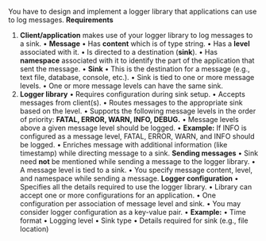 You have to design and implement a logger library that applications can use to log messages.
**Requirements**
1. **Client/application** makes use of your logger library to log messages to a sink.
   • **Message**
   • Has **content** which is of type string.
   • Has a **level** associated with it.
   • Is directed to a destination (**sink**).
   • Has **namespace** associated with it to identify the part of the application that sent the message.
   • **Sink**
   • This is the destination for a message (e.g., text file, database, console, etc.).
   • Sink is tied to one or more message levels.
   • One or more message levels can have the same sink.
2. **Logger library**
   • Requires configuration during sink setup.
   • Accepts messages from client(s).
   • Routes messages to the appropriate sink based on the level.
   • Supports the following message levels in the order of priority:
   **FATAL, ERROR, WARN, INFO, DEBUG.**
   • Message levels above a given message level should be logged.
   • **Example:** If INFO is configured as a message level, FATAL, ERROR, WARN, and INFO should be logged.
   • Enriches message with additional information (like timestamp) while directing message to a sink.
   **Sending messages**
   • Sink need **not** be mentioned while sending a message to the logger library.
   • A message level is tied to a sink.
   • You specify message content, level, and namespace while sending a message.
   **Logger configuration**
   • Specifies all the details required to use the logger library.
   • Library can accept one or more configurations for an application.
   • One configuration per association of message level and sink.
   • You may consider logger configuration as a key-value pair.
   • **Example:**
   • Time format
   • Logging level
   • Sink type
   • Details required for sink (e.g., file location)
